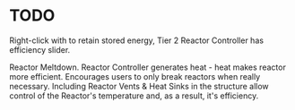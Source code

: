 # TODO

Right-click with <Dissassembler> to retain stored energy,
Tier 2 Reactor Controller has efficiency slider.

Reactor Meltdown.
 		Reactor Controller generates heat - heat makes reactor more efficient.
		Encourages users to only break reactors when really necessary.
		Including Reactor Vents & Heat Sinks in the structure allow control
		of the Reactor's temperature and, as a result, it's efficiency.
